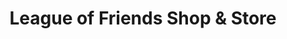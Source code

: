 ---
title: "League of Friends Shop & Store"
url: /derby/league-of-friends-shop-und-store/
shop: Lebensmittel
---